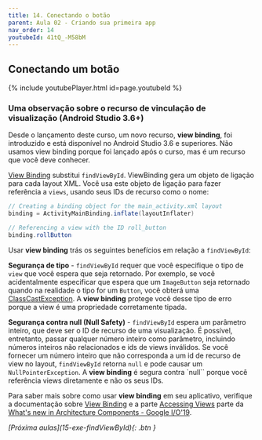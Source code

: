 ```yaml
---
title: 14. Conectando o botão
parent: Aula 02 - Criando sua primeira app
nav_order: 14
youtubeId: 41tQ_-M58bM
---
```


## Conectando um botão

{% include youtubePlayer.html id=page.youtubeId %}

### Uma observação sobre o recurso de vinculação de visualização (Android Studio 3.6+)

Desde o lançamento deste curso, um novo recurso, **view binding**, foi introduzido e está disponível no Android Studio 3.6 e superiores. 
Não usamos view binding porque foi lançado após o curso, mas é um recurso que você deve conhecer.

[View Binding](https://developer.android.com/topic/libraries/view-binding) substitui `findViewById`. ViewBinding gera um objeto de ligação para cada layout XML. 
Você usa este objeto de ligação para fazer referência a `views`, usando seus IDs de recurso como o nome:

```java
// Creating a binding object for the main_activity.xml layout
binding = ActivityMainBinding.inflate(layoutInflater)

// Referencing a view with the ID roll_button
binding.rollButton
```

Usar **view binding** trás os seguintes benefícios em relação a `findViewById`:

**Segurança de tipo** - `findViewById` requer que você especifique o tipo de `view` que você espera que seja retornado. 
Por exemplo, se você acidentalmente especificar que espera que um `ImageButton` seja retornado quando na realidade o tipo for um `Button`, você obterá uma [ClassCastException](https://developer.android.com/reference/java/lang/ClassCastException). A **view binding** protege você desse tipo de erro porque a view é uma propriedade corretamente tipada.

**Segurança contra null (Null Safety)** - `findViewById` espera um parâmetro inteiro, que deve ser o ID de recurso de uma visualização. 
É possível, entretanto, passar qualquer número inteiro como parâmetro, incluindo números inteiros não relacionados e ids de views inválidos. 
Se você fornecer um número inteiro que não corresponda a um id de recurso de view no layout, `findViewById` retorna `null` e pode causar um `NullPointerException`.
A **view binding** é segura contra `null``  porque você referência views diretamente e não os seus IDs.

Para saber mais sobre como usar **view binding** em seu aplicativo, verifique a documentação sobre [View Binding](https://d.android.com/topic/libraries/view-binding) e a parte [Accessing Views](https://youtu.be/Qxj2eBmXLHg?t=444) parte da [What's new in Architecture Components - Google I/O'19](https://www.youtube.com/watch?v=Qxj2eBmXLHg).


<span class="fs-3 float-right">
<i class="fas fa-download">[Próxima aulas](15-exe-findViewById){: .btn }</i>
</span>
